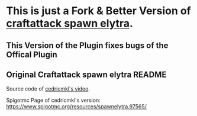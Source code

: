 # This is just a Fork & Better Version of [craftattack spawn elytra](https://github.com/cedricmkl/craftattack-spawn-elytra).

## This Version of the Plugin fixes bugs of the Offical Plugin

## Original Craftattack spawn elytra README
Source code of [cedricmkl's video](https://www.youtube.com/watch?v=S9f_mFiYT50).

Spigotmc Page of cedricmkl's version: https://www.spigotmc.org/resources/spawnelytra.97565/
